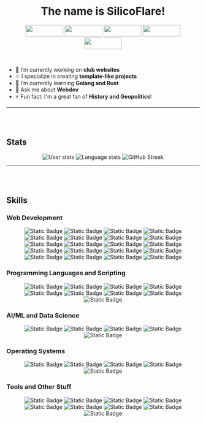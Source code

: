 <h1 align="center">The name is SilicoFlare!</h1>
<p align="center">
  <img src='https://pesu-badges-api.vercel.app/badge/pesu' width='98px' height='30px' />
  <img src='https://pesu-badges-api.vercel.app/badge/hackerspace' width='98px' height='30px' />
  <img src='https://pesu-badges-api.vercel.app/badge/nexus' width='98px' height='30px' />
  <img src='https://pesu-badges-api.vercel.app/badge/research-et-al' width='98px' height='30px' />
  <img src='https://pesu-badges-api.vercel.app/badge/qqc-rr' width='98px' height='30px' />
</p><br>

- 🔭 I’m currently working on **club websites**
- ✨ I specialize in creating **template-like projects**
- 🌱 I’m currently learning **Golang and Rust**
- 💬 Ask me about **Webdev**
- ⚡ Fun fact: I'm a great fan of **History and Geopolitics**!

---
<br><br>

## Stats
<p align="center">
  <img alt="User stats" src="https://github-readme-stats.vercel.app/api?username=silicoflare&show_icons=true&theme=transparent">
  <img alt="Language stats" src="https://github-readme-stats.vercel.app/api/top-langs/?username=silicoflare&theme=transparent&layout=compact">
  <img src="https://github-readme-streak-stats.herokuapp.com?user=silicoflare&theme=transparent&border_radius=5.1" alt="GitHub Streak" />
</p>

---
<br><br>

## Skills

### Web Development
<p align="center">
  <img alt="Static Badge" src="https://img.shields.io/badge/HTML5-E34F26?style=for-the-badge&logo=html5&logoColor=white"> 
  <img alt="Static Badge" src="https://img.shields.io/badge/CSS3-1572B6?style=for-the-badge&logo=css3&logoColor=white"> 
  <img alt="Static Badge" src="https://img.shields.io/badge/TailwindCSS-06B6D4?style=for-the-badge&logo=tailwindcss&logoColor=white">
  <img alt="Static Badge" src="https://img.shields.io/badge/Sass-CC6699?style=for-the-badge&logo=sass&logoColor=white">
  <img alt="Static Badge" src="https://img.shields.io/badge/JS-F7DF1E?style=for-the-badge&logo=javascript&logoColor=black">
  <img alt="Static Badge" src="https://img.shields.io/badge/Typescript-3178C6?style=for-the-badge&logo=typescript&logoColor=white">
  <img alt="Static Badge" src="https://img.shields.io/badge/jQuery-0769AD?style=for-the-badge&logo=jquery&logoColor=white">
  <img alt="Static Badge" src="https://img.shields.io/badge/React-61DAFB?style=for-the-badge&logo=react&logoColor=white">
  <img alt="Static Badge" src="https://img.shields.io/badge/Vue-4FC08D?style=for-the-badge&logo=vue.js&logoColor=white">
  <img alt="Static Badge" src="https://img.shields.io/badge/Next.js-black?style=for-the-badge&logo=nextdotjs&logoColor=white">
  <img alt="Static Badge" src="https://img.shields.io/badge/Vite-646CFF?style=for-the-badge&logo=vite&logoColor=white">
  <img alt="Static Badge" src="https://img.shields.io/badge/express.js-%23404d59.svg?style=for-the-badge&logo=express&logoColor=%2361DAFB">
  <img alt="Static Badge" src="https://img.shields.io/badge/Flask-black?style=for-the-badge&logo=flask&logoColor=white">
  <img alt="Static Badge" src="https://img.shields.io/badge/FastAPI-009688?style=for-the-badge&logo=fastapi&logoColor=white">
  <img alt="Static Badge" src="https://img.shields.io/badge/Node.js-339933?style=for-the-badge&logo=node.js&logoColor=white">
  <img alt="Static Badge" src="https://img.shields.io/badge/Vercel-black?style=for-the-badge&logo=vercel&logoColor=white">
  <img alt="Static Badge" src="https://img.shields.io/badge/JSON-black?style=for-the-badge&logo=json&logoColor=white">
  <img alt="Static Badge" src="https://img.shields.io/badge/Nodemon-76D04B?style=for-the-badge&logo=nodemon&logoColor=white">
  <img alt="Static Badge" src="https://img.shields.io/badge/NPM-CB3837?style=for-the-badge&logo=npm&logoColor=white">
  <img alt="Static Badge" src="https://img.shields.io/badge/Yarn-2C8EBB?style=for-the-badge&logo=yarn&logoColor=white">
</p>


### Programming Languages and Scripting
<p align="center">
  <img alt="Static Badge" src="https://img.shields.io/badge/Python-3776AB?style=for-the-badge&logo=python&logoColor=white"> 
  <img alt="Static Badge" src="https://img.shields.io/badge/Bash-4EAA25?style=for-the-badge&logo=gnubash&logoColor=white">
  <img alt="Static Badge" src="https://img.shields.io/badge/Dockerfile-2496ED?style=for-the-badge&logo=docker&logoColor=white">
  <img alt="Static Badge" src="https://img.shields.io/badge/C-A8B9CC?style=for-the-badge&logo=c&logoColor=white">
  <img alt="Static Badge" src="https://img.shields.io/badge/c%2B%2B-00599C?style=for-the-badge&logo=cplusplus&logoColor=white">
  <img alt="Static Badge" src="https://img.shields.io/badge/java-black?style=for-the-badge&logo=openjdk&logoColor=white">
  <img alt="Static Badge" src="https://img.shields.io/badge/Windows%20Batch-4D4D4D?style=for-the-badge&logo=windowsterminal&logoColor=white">
  <img alt="Static Badge" src="https://img.shields.io/badge/Rust-black?style=for-the-badge&logo=rust&logoColor=white">
  <img alt="Static Badge" src="https://img.shields.io/badge/R-276DC3?style=for-the-badge&logo=R">
</p>


### AI/ML and Data Science
<p align="center">
  <img alt="Static Badge" src="https://img.shields.io/badge/Google%20Colab-F9AB00?style=for-the-badge&logo=googlecolab&logoColor=white">
  <img alt="Static Badge" src="https://img.shields.io/badge/Jupyter-F37626?style=for-the-badge&logo=jupyter&logoColor=white">
  <img alt="Static Badge" src="https://img.shields.io/badge/SKLearn-F7931E?style=for-the-badge&logo=scikitlearn&logoColor=white">
  <img alt="Static Badge" src="https://img.shields.io/badge/NumPy-013243?style=for-the-badge&logo=numpy&logoColor=white">
  <img alt="Static Badge" src="https://img.shields.io/badge/pandas-150458?style=for-the-badge&logo=pandas&logoColor=white">
</p>

### Operating Systems
<p align="center">
  <img alt="Static Badge" src="https://img.shields.io/badge/Fedora-51A2DA?style=for-the-badge&logo=fedora&logoColor=white">
  <img alt="Static Badge" src="https://img.shields.io/badge/Ubuntu-E95420?style=for-the-badge&logo=ubuntu&logoColor=white">
  <img alt="Static Badge" src="https://img.shields.io/badge/Pop!__OS-48B9C7?style=for-the-badge&logo=popos&logoColor=white">
  <img alt="Static Badge" src="https://img.shields.io/badge/Kali_Linux-557C94?style=for-the-badge&logo=kalilinux&logoColor=white">
  <img alt="Static Badge" src="https://img.shields.io/badge/Windows-0078D4?style=for-the-badge&logo=windows&logoColor=white">
</p>

### Tools and Other Stuff
<p align="center">
  <img alt="Static Badge" src="https://img.shields.io/badge/VS%20Code-007ACC?style=for-the-badge&logo=visualstudiocode&logoColor=white">
  <img alt="Static Badge" src="https://img.shields.io/badge/Neovim-57A143?style=for-the-badge&logo=neovim&logoColor=white">
  <img alt="Static Badge" src="https://img.shields.io/badge/Markdown-black?style=for-the-badge&logo=markdown&logoColor=white">
  <img alt="Static Badge" src="https://img.shields.io/badge/Git-F05032?style=for-the-badge&logo=git&logoColor=white">
  <img alt="Static Badge" src="https://img.shields.io/badge/Obsidian-7C3AED?style=for-the-badge&logo=obsidian&logoColor=white">
  <img alt="Static Badge" src="https://img.shields.io/badge/Docker-2496ED?style=for-the-badge&logo=docker&logoColor=white">
  <img alt="Static Badge" src="https://img.shields.io/badge/MongoDB-47A248?style=for-the-badge&logo=mongodb&logoColor=white">
  <img alt="Static Badge" src="https://img.shields.io/badge/Insomnia-4000BF?style=for-the-badge&logo=insomnia&logoColor=white">
  <img alt="Static Badge" src="https://img.shields.io/badge/Postman-FF6C37?style=for-the-badge&logo=postman&logoColor=white">
</p>

<!--
---
<br><br>

## My Projects

### Linkaholic
Linkaholic is a link manager site with high customizability.
-->
